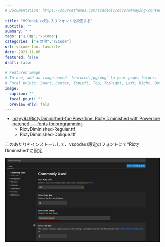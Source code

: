 ```yaml
---
# Documentation: https://sourcethemes.com/academic/docs/managing-content/

title: "VSCodeにお気に入りフォントを設定する"
subtitle: ""
summary: " "
tags: ["その他","VSCode"]
categories: ["その他","VSCode"]
url: vscode-font-favorite
date: 2021-11-06
featured: false
draft: false

# Featured image
# To use, add an image named `featured.jpg/png` to your pages folder.
# Focal points: Smart, Center, TopLeft, Top, TopRight, Left, Right, BottomLeft, Bottom, BottomRight.
image:
  caption: ""
  focal_point: ""
  preview_only: fals
---
```


- [mzyy94/RictyDiminished\-for\-Powerline: Ricty Diminished with Powerline patched \-\-\- fonts for programming](https://github.com/mzyy94/RictyDiminished-for-Powerline)
  - RictyDiminished-Regular.ttf
  - RictyDiminished-Oblique.ttf

このあたりをインストールして、vscodeの設定のフォントにて“Ricty Diminished”に設定

![image-20211029224735480](image-20211029224735480.png)
